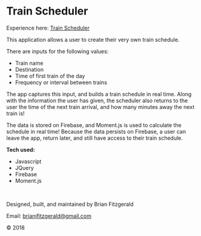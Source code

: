 # Train Scheduler

Experience here: [Train Scheduler](https://brijamfitz.github.io/Train-Scheduler/)

This application allows a user to create their very own train schedule.

There are inputs for the following values:
* Train name
* Destination
* Time of first train of the day
* Frequency or interval between trains

The app captures this input, and builds a train schedule in real time. Along with the information the user has given, the scheduler also returns to the user the time of the next train arrival, and how many minutes away the next train is!

The data is stored on Firebase, and Moment.js is used to calculate the schedule in real time! Because the data persists on Firebase, a user can leave the app, return later, and still have access to their train schedule.

**Tech used:**
* Javascript
* JQuery
* Firebase
* Moment.js

&nbsp;

Designed, built, and maintained by Brian Fitzgerald

Email: brianjfitzgerald@gmail.com

&#169; 2018